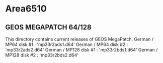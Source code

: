 # Area6510

## GEOS MEGAPATCH 64/128
This directory contains current releases of GEOS MegaPatch.
German / MP64 disk #1 : 'mp33r2ads1.d64'
German / MP64 disk #2 : 'mp33r2ads2.d64'
German / MP128 disk #1 : 'mp33r2bds1.d64'
German / MP128 disk #2 : 'mp33r2bds2.d64'

